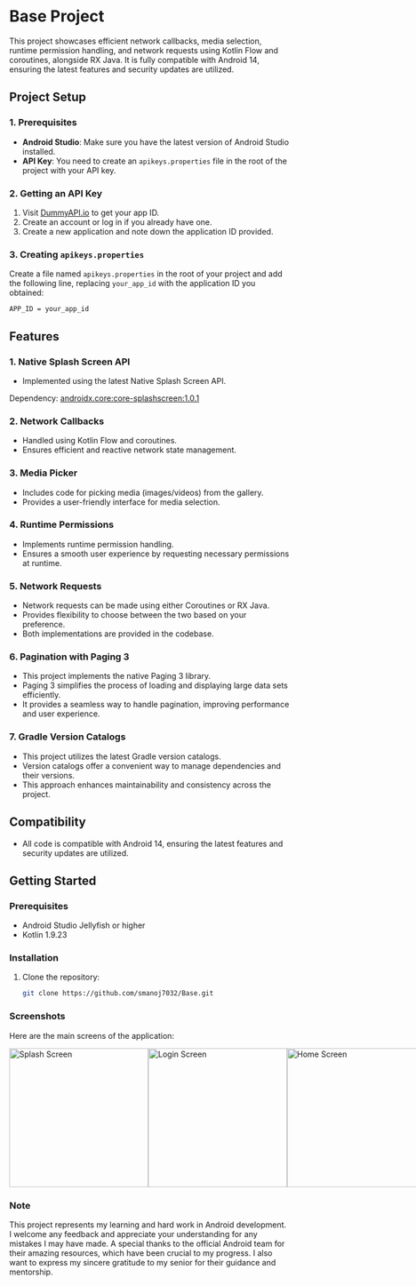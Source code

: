 # Base Project

This project showcases efficient network callbacks, media selection, runtime permission handling,
and network requests using Kotlin Flow and coroutines, alongside RX Java. It is fully compatible
with Android 14, ensuring the latest features and security updates are utilized.

## Project Setup

### 1. Prerequisites

- **Android Studio**: Make sure you have the latest version of Android Studio installed.
- **API Key**: You need to create an `apikeys.properties` file in the root of the project with your
  API key.

### 2. Getting an API Key

1. Visit [DummyAPI.io](https://dummyapi.io/) to get your app ID.
2. Create an account or log in if you already have one.
3. Create a new application and note down the application ID provided.

### 3. Creating `apikeys.properties`

Create a file named `apikeys.properties` in the root of your project and add the following line,
replacing `your_app_id` with the application ID you obtained:

```
APP_ID = your_app_id
```

## Features

### 1. Native Splash Screen API

- Implemented using the latest Native Splash Screen API.

Dependency: [androidx.core:core-splashscreen:1.0.1](https://mvnrepository.com/artifact/androidx.core/core-splashscreen)

### 2. Network Callbacks

- Handled using Kotlin Flow and coroutines.
- Ensures efficient and reactive network state management.

### 3. Media Picker

- Includes code for picking media (images/videos) from the gallery.
- Provides a user-friendly interface for media selection.

### 4. Runtime Permissions

- Implements runtime permission handling.
- Ensures a smooth user experience by requesting necessary permissions at runtime.

### 5. Network Requests

- Network requests can be made using either Coroutines or RX Java.
- Provides flexibility to choose between the two based on your preference.
- Both implementations are provided in the codebase.

### 6. Pagination with Paging 3

- This project implements the native Paging 3 library.
- Paging 3 simplifies the process of loading and displaying large data sets efficiently.
- It provides a seamless way to handle pagination, improving performance and user experience.

### 7. Gradle Version Catalogs

- This project utilizes the latest Gradle version catalogs.
- Version catalogs offer a convenient way to manage dependencies and their versions.
- This approach enhances maintainability and consistency across the project.

## Compatibility

- All code is compatible with Android 14, ensuring the latest features and security updates are
  utilized.

## Getting Started

### Prerequisites

- Android Studio Jellyfish or higher
- Kotlin 1.9.23

### Installation

1. Clone the repository:
   ```bash
   git clone https://github.com/smanoj7032/Base.git

### Screenshots

Here are the main screens of the application:

<div style="display: flex; justify-content: space-between;">
  <img src="https://github.com/user-attachments/assets/c45d29f8-73aa-4d44-a3ed-479046175603" alt="Splash Screen" width="250"/>
  <img src="https://github.com/user-attachments/assets/79f56ef2-9b0e-4163-b645-cc65c0d144f3" alt="Login Screen" width="250"/>
  <img src="https://github.com/user-attachments/assets/47bc4c4b-93c1-4c51-9f00-a69ba931c521" alt="Home Screen" width="250"/>
</div>

### Note

This project represents my learning and hard work in Android development. I welcome any feedback and
appreciate your understanding for any mistakes I may have made.
A special thanks to the official Android team for their amazing resources, which have
been crucial to my progress. I also want to express my sincere gratitude to my senior for their
guidance and mentorship.